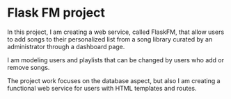 # Flask FM project

In this project, I am creating a web service, called FlaskFM, that allow users to add songs to their personalized list from a song library curated by an administrator through a dashboard page. 

I am modeling users and playlists that can be changed by users who add or remove songs. 

The project work focuses on the database aspect, but also I am creating a functional web service for users with HTML templates and routes.